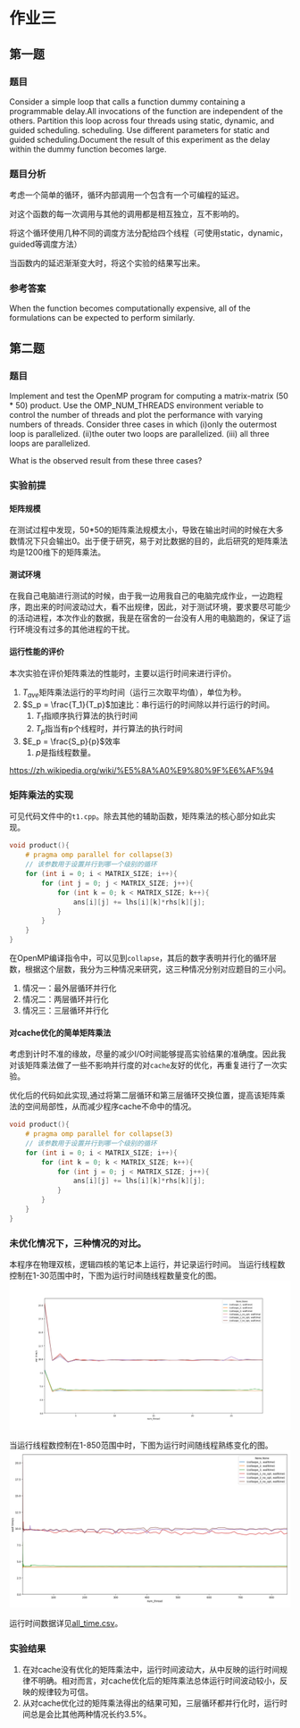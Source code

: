 # 作业三

## 第一题

### 题目

Consider a simple loop that calls a function dummy containing a programmable delay.All invocations of the function are independent of the others. Partition this loop across four threads using static, dynamic, and guided scheduling. scheduling. Use different parameters for static and guided scheduling.Document the result of this experiment as the delay within the dummy function becomes large.

### 题目分析

考虑一个简单的循环，循环内部调用一个包含有一个可编程的延迟。

对这个函数的每一次调用与其他的调用都是相互独立，互不影响的。

将这个循环使用几种不同的调度方法分配给四个线程（可使用static，dynamic，guided等调度方法）

当函数内的延迟渐渐变大时，将这个实验的结果写出来。

### 参考答案

When the function becomes computationally expensive, all of the formulations can be expected to perform
similarly.

## 第二题

### 题目

Implement and test the OpenMP program for computing a matrix-matrix (50 * 50) product. Use the OMP_NUM_THREADS environment veriable to control the number of threads and plot the performance with varying numbers of threads. Consider three cases in which 
(i)only the outermost loop is parallelized.
(ii)the outer two loops are parallelized. 
(iii) all three loops are parallelized. 

What is the observed result from these three cases?

### 实验前提

#### 矩阵规模

在测试过程中发现，50*50的矩阵乘法规模太小，导致在输出时间的时候在大多数情况下只会输出0。出于便于研究，易于对比数据的目的，此后研究的矩阵乘法均是1200维下的矩阵乘法。

#### 测试环境

在我自己电脑进行测试的时候，由于我一边用我自己的电脑完成作业，一边跑程序，跑出来的时间波动过大，看不出规律，因此，对于测试环境，要求要尽可能少的活动进程，本次作业的数据，我是在宿舍的一台没有人用的电脑跑的，保证了运行环境没有过多的其他进程的干扰。

#### 运行性能的评价

本次实验在评价矩阵乘法的性能时，主要以运行时间来进行评价。

1. $T_{ave}$矩阵乘法运行的平均时间（运行三次取平均值），单位为秒。
1. $S_p = \frac{T_1}{T_p}$加速比：串行运行的时间除以并行运行的时间。
    1. ${\displaystyle T_{1}}$指顺序执行算法的执行时间
    1. ${\displaystyle T_{p}}$指当有p个线程时，并行算法的执行时间
1. $E_p = \frac{S_p}{p}$效率
    1. $p$是指线程数量。

https://zh.wikipedia.org/wiki/%E5%8A%A0%E9%80%9F%E6%AF%94

### 矩阵乘法的实现

可见代码文件中的`t1.cpp`。除去其他的辅助函数，矩阵乘法的核心部分如此实现。

```cpp
void product(){
    # pragma omp parallel for collapse(3)
    // 该参数用于设置并行到哪一个级别的循环
    for (int i = 0; i < MATRIX_SIZE; i++){
        for (int j = 0; j < MATRIX_SIZE; j++){
            for (int k = 0; k < MATRIX_SIZE; k++){
                ans[i][j] += lhs[i][k]*rhs[k][j];
            }
        }
    }
}
```

在OpenMP编译指令中，可以见到`collapse`，其后的数字表明并行化的循环层数，根据这个层数，我分为三种情况来研究，这三种情况分别对应题目的三小问。

1. 情况一：最外层循环并行化
1. 情况二：两层循环并行化
1. 情况三：三层循环并行化

#### 对cache优化的简单矩阵乘法

考虑到计时不准的缘故，尽量的减少I/O时间能够提高实验结果的准确度。因此我对该矩阵乘法做了一些不影响并行度的对`cache`友好的优化，再重复进行了一次实验。

优化后的代码如此实现,通过将第二层循环和第三层循环交换位置，提高该矩阵乘法的空间局部性，从而减少程序cache不命中的情况。

```cpp
void product(){
    # pragma omp parallel for collapse(3)
    // 该参数用于设置并行到哪一个级别的循环
    for (int i = 0; i < MATRIX_SIZE; i++){
        for (int k = 0; k < MATRIX_SIZE; k++){
            for (int j = 0; j < MATRIX_SIZE; j++){
                ans[i][j] += lhs[i][k]*rhs[k][j];
            }
        }
    }
}
```

### 未优化情况下，三种情况的对比。

本程序在物理双核，逻辑四核的笔记本上运行，并记录运行时间。
当运行线程数控制在1-30范围中时，下图为运行时间随线程数量变化的图。
![](figure/2018-05-06-16-50-54.png)

当运行线程数控制在1-850范围中时，下图为运行时间随线程熟练变化的图。
![](figure/2018-05-06-16-51-58.png)

运行时间数据详见[all_time.csv](./HW3-2/all_time.csv)。


### 实验结果

1. 在对cache没有优化的矩阵乘法中，运行时间波动大，从中反映的运行时间规律不明确。相对而言，对cache优化后的矩阵乘法总体运行时间波动较小，反映的规律较为可信。
1. 从对cache优化过的矩阵乘法得出的结果可知，三层循环都并行化时，运行时间总是会比其他两种情况长约3.5%。


